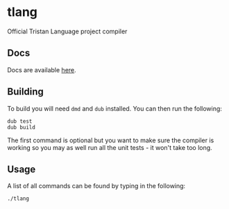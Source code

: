 tlang
=====

Official Tristan Language project compiler

## Docs

Docs are available [here](http://deavmi.assigned.network/secret/tlang).

## Building

To build you will need `dmd` and `dub` installed. You can then run the following:

```
dub test
dub build
```

The first command is optional but you want to make sure the compiler is working so you may
as well run all the unit tests - it won't take too long.

## Usage

A list of all commands can be found by typing in the following:

```
./tlang
```